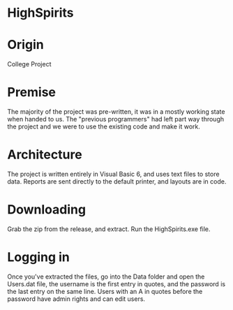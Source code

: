 # HighSpirits
# Origin
College Project
# Premise
The majority of the project was pre-written, it was in a mostly working state when handed to us. The "previous programmers" had left part way through the project and we were to use the existing code and make it work.
# Architecture
The project is written entirely in Visual Basic 6, and uses text files to store data.  Reports are sent directly to the default printer, and layouts are in code.
# Downloading
Grab the zip from the release, and extract.  Run the HighSpirits.exe file.
# Logging in
Once you've extracted the files, go into the Data folder and open the Users.dat file, the username is the first entry in quotes, and the password is the last entry on the same line.  Users with an A in quotes before the password have admin rights and can edit users.
